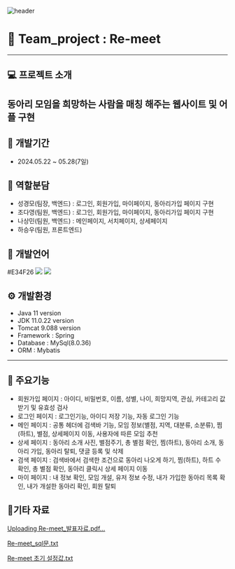 ![header](https://capsule-render.vercel.app/api?type=wave&color=auto&height=300&section=header&text=Hello&fontSize=90&animation=fadeIn&fontAlignY=38&desc=KyungMo's%20GitHub%20Profile&descAlignY=51&descAlign=62)


# 🐰 Team_project : Re-meet
---
## 💻 프로젝트 소개
동아리 모임을 희망하는 사람을 매칭 해주는 웹사이트 및 어플 구현
---
## 📆 개발기간
+ 2024.05.22 ~ 05.28(7일) 

## 👫 역할분담
+ 성경모(팀장, 백엔드) : 로그인, 회원가입, 마이페이지, 동아리가입 페이지 구현
+ 조다영(팀원, 백엔드) : 로그인, 회원가입, 마이페이지, 동아리가입 페이지 구현
+ 나상민(팀원, 백엔드) : 메인페이지, 서치페이지, 상세페이지
+ 하승우(팀원, 프론트엔드)

## 📝 개발언어
#E34F26
<img src="https://img.shields.io/badge/JAVA-007396?
          style=flat&
          logo=Java&
          logoColor=white"/>
<img src="https://img.shields.io/badge/#E34F26?style=flat&logo=html5&logoColor=E34F26"/>

## ⚙ 개발환경
+ Java 11 version
+ JDK 11.0.22 version
+ Tomcat 9.088 version
+ Framework : Spring
+ Database : MySql(8.0.36)
+ ORM : Mybatis
---
## 📌 주요기능
+ 회원가입 페이지 : 아이디, 비밀번호, 이름, 성별, 나이, 희망지역, 관심, 카테고리 값 받기 및 유효성 검사
+ 로그인 페이지 : 로그인기능, 아이디 저장 기능, 자동 로그인 기능
+ 메인 페이지 : 공통 헤더에 검색바 기능, 모임 정보(별점, 지역, 대분류, 소분류), 찜(하트), 별점, 상세페이지 이동, 사용자에 따른 모임 추천
+ 상세 페이지 : 동아리 소개 사진, 별점주기, 총 별점 확인, 찜(하트), 동아리 소개, 동아리 가입, 동아리 탈퇴, 댓글 등록 및 삭제
+ 검색 페이지 : 검색바에서 검색한 조건으로 동아리 나오게 하기, 찜(하트), 하트 수 확인, 총 별점 확인, 동아리 클릭시 상세 페이지 이동
+ 마이 페이지 : 내 정보 확인, 모임 개설, 유저 정보 수정, 내가 가입한 동아리 목록 확인, 내가 개설한 동아리 확인, 회원 탈퇴


## 📎기타 자료 
[Uploading Re-meet_발표자료.pdf…]()

[Re-meet_sql문.txt](https://github.com/user-attachments/files/15863754/Re-meet_sql.txt)

[Re-meet 초기 설정값.txt](https://github.com/user-attachments/files/15872487/Re-meet.txt)
